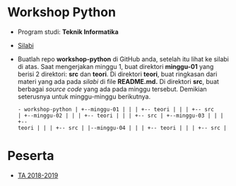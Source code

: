 # Workshop Python

* Program studi: **Teknik Informatika**
* [Silabi](https://github.com/oldstager/academic/blob/master/syllabus/workshop-python.md)
* Buatlah repo **workshop-python** di GitHub anda, setelah itu lihat ke silabi di atas. Saat mengerjakan minggu 1, buat 
  direktori **minggu-01** yang berisi 2 direktori: **src** dan **teori**. Di direktori **teori**, buat ringkasan dari materi yang ada pada *silabi*
  di file **README.md.** Di direktori **src**, buat berbagai *source code* yang ada pada minggu tersebut. Demikian seterusnya
  untuk minggu-minggu berikutnya.
  

	<code>- workshop-python
	|
	+--minggu-01
	|    |
	|    +-- teori
	|    | 
	|    +-- src
	|
	+--minggu-02
	|    |
	|    +-- teori
	|    | 
	|    +-- src
	|
	+--minggu-03
	|    |
	|    +-- teori
	|    | 
	|    +-- src
	|
	|--minggu-04
	|    |
	|    +-- teori
	|    |
	|    +-- src
	|
	</code>
   
# Peserta

* [TA 2018-2019](https://github.com/oldstager/academic/tree/master/lectures/workshop-python/2018-2019)
